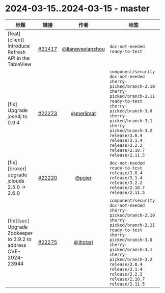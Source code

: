 # 2024-03-15..2024-03-15 - master
| 标题 | 链接 | 作者 | 标签 |
| - | :--: | :--: | - |
| [feat][client] Introduce Refresh API in the TableView | [#21417](https://github.com/apache/pulsar/pull/21417) | [@liangyepianzhou](https://github.com/liangyepianzhou) | `doc-not-needed` `ready-to-test`  | 
| [fix] Upgrade jose4j to 0.9.4 | [#22273](https://github.com/apache/pulsar/pull/22273) | [@merlimat](https://github.com/merlimat) | `component/security` `doc-not-needed` `cherry-picked/branch-2.10` `cherry-picked/branch-2.11` `ready-to-test` `cherry-picked/branch-3.0` `cherry-picked/branch-3.1` `cherry-picked/branch-3.2` `release/3.0.4` `release/3.1.4` `release/3.2.2` `release/2.10.7` `release/2.11.5`  | 
| [fix][broker] upgrade jclouds 2.5.0 -> 2.6.0 | [#22220](https://github.com/apache/pulsar/pull/22220) | [@pgier](https://github.com/pgier) | `doc-not-needed` `ready-to-test` `release/3.0.4` `release/3.1.4` `release/3.2.2` `release/2.10.7` `release/2.11.5`  | 
| [fix][sec] Upgrade Zookeeper to 3.9.2 to address CVE-2024-23944 | [#22275](https://github.com/apache/pulsar/pull/22275) | [@lhotari](https://github.com/lhotari) | `component/security` `doc-not-needed` `cherry-picked/branch-2.10` `cherry-picked/branch-2.11` `ready-to-test` `cherry-picked/branch-3.0` `cherry-picked/branch-3.1` `cherry-picked/branch-3.2` `release/3.0.4` `release/3.1.4` `release/3.2.2` `release/2.10.7` `release/2.11.5`  | 

